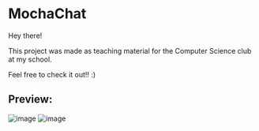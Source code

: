 # MochaChat

Hey there!

This project was made as teaching material for the Computer Science club at my school. 

 Feel free to check it out!! :)
 
 ## Preview: 
 ![image](https://user-images.githubusercontent.com/68239007/187282337-71c27563-bfb7-4910-8211-c2fe038f22d8.png)
![image](https://user-images.githubusercontent.com/68239007/187282408-cc2a4827-5082-454c-b58b-b76481a1441b.png)

